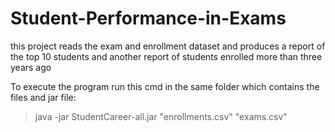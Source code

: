 # Student-Performance-in-Exams
this project reads the exam and enrollment dataset and produces a report of the top 10 students and another report of students enrolled more than three years ago

To execute the program run this cmd in the same folder which contains the files and jar file:
 > java -jar StudentCareer-all.jar "enrollments.csv" "exams.csv"
